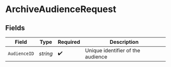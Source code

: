 # ArchiveAudienceRequest


## Fields

| Field                             | Type                              | Required                          | Description                       |
| --------------------------------- | --------------------------------- | --------------------------------- | --------------------------------- |
| `AudienceID`                      | *string*                          | :heavy_check_mark:                | Unique identifier of the audience |